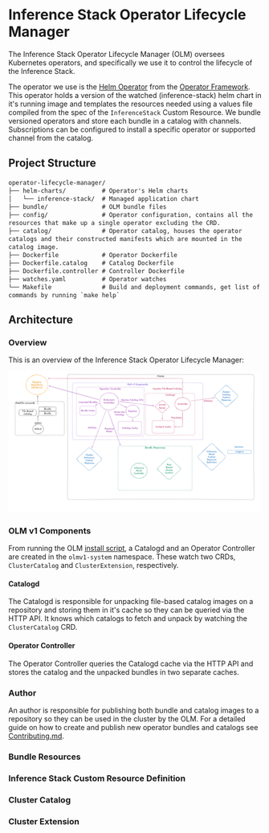 # Inference Stack Operator Lifecycle Manager

The Inference Stack Operator Lifecycle Manager (OLM) oversees Kubernetes operators, and specifically we use it to control the lifecycle of the Inference Stack.

The operator we use is the [Helm Operator](https://github.com/operator-framework/helm-operator-plugins) from the [Operator Framework](https://operatorframework.io/). This operator holds a version of the watched (inference-stack) helm chart in it's running image and templates the resources needed using a values file compiled from the spec of the `InferenceStack` Custom Resource. We bundle versioned operators and store each bundle in a catalog with channels. Subscriptions can be configured to install a specific operator or supported channel from the catalog.

## Project Structure

```plaintext
operator-lifecycle-manager/
├── helm-charts/          # Operator's Helm charts
│   └── inference-stack/  # Managed application chart
├── bundle/               # OLM bundle files
├── config/               # Operator configuration, contains all the resources that make up a single operator excluding the CRD.
├── catalog/              # Operator catalog, houses the operator catalogs and their constructed manifests which are mounted in the catalog image.
├── Dockerfile            # Operator Dockerfile
├── Dockerfile.catalog    # Catalog Dockerfile
├── Dockerfile.controller # Controller Dockerfile
├── watches.yaml          # Operator watches
└── Makefile              # Build and deployment commands, get list of commands by running `make help`
```

## Architecture

### Overview

This is an overview of the Inference Stack Operator Lifecycle Manager:

![overview](olm.png)

### OLM v1 Components

From running the OLM [install script](../README.md#installation), a Catalogd and an Operator Controller are created in the `olmv1-system` namespace. These watch two CRDs, `ClusterCatalog` and `ClusterExtension`, respectively.

#### Catalogd

The Catalogd is responsible for unpacking file-based catalog images on a repository and storing them in it's cache so they can be queried via the HTTP API. It knows which catalogs to fetch and unpack by watching the `ClusterCatalog` CRD.

#### Operator Controller

The Operator Controller queries the Catalogd cache via the HTTP API and stores the catalog and the unpacked bundles in two separate caches.

### Author

An author is responsible for publishing both bundle and catalog images to a repository so they can be used in the cluster by the OLM. For a detailed guide on how to create and publish new operator bundles and catalogs see [Contributing.md](./Contributing.md).

### Bundle Resources

### Inference Stack Custom Resource Definition

### Cluster Catalog

### Cluster Extension
